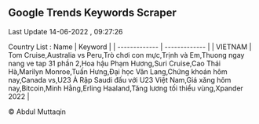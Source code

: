 

## Google Trends Keywords Scraper 
 
Last Update 14-06-2022 , 09:27:26

Country List :
 Name  | Keyword |
| ------------- | ------------- |
| VIETNAM | Tom Cruise,Australia vs Peru,Trò chơi con mực,Trịnh và Em,Thuong ngay nang ve tap 31 phần 2,Hoa hậu Phạm Hương,Suri Cruise,Cao Thái Hà,Marilyn Monroe,Tuấn Hưng,Đại học Văn Lang,Chứng khoán hôm nay,Canada vs,U23 Ả Rập Saudi đấu với U23 Việt Nam,Giá xăng hôm nay,Bitcoin,Minh Hằng,Erling Haaland,Tăng lương tối thiểu vùng,Xpander 2022 |



© Abdul Muttaqin 
